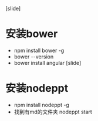 [slide]
# 安装bower
- npm install bower -g
- bower --version
- bower install angular 
[slide]
# 安装nodeppt
- npm install nodeppt -g
- 找到有md的文件夹 nodeppt start